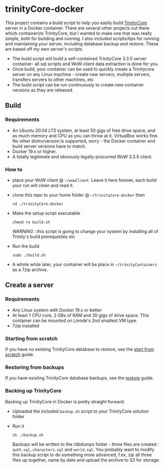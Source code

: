 # trinityCore-docker

This project contains a build script to help you easily build [TrinityCore](https://www.trinitycore.org/) server in a Docker container. There are several other projects out there which containerize TrinityCore, but I wanted to make one that was really simple, both for building and running. I also included scripts/tips for running and maintaining your server, including database backup and restore. These are based off my own server's scripts.

- The build script will build a self-contained TrinityCore 3.3.5 server container- all sql scripts and WoW client data extraction is done for you. 
- Once build, your container can be used to quickly create a Trinitycore server on any Linux machine - create new servers, multiple servers, transfers servers to other machines, etc
- The build script can be run continuously to create new container versions as they are released.

## Build 

### Requirements

- An _Ubuntu 20.04 LTS_ system, at least 50 gigs of free drive space, and as much memory and CPU as you can throw at it. VirtualBox works fine. No other distro/version is supported, sorry - the Docker container and build server versions have to match.
- Docker 19.x or higher. 
- A totally legitimate and obviously legally-procurred WoW 3.3.5 client.

### How to

- place your WoW client @ `~/wowClient`. Leave it here forever, each build your run will clean and read it.
- clone this repo to your home folder @ `~/trinityCore-docker` then

      cd ./trinityCore-docker
      
- Make the setup script executable

      chmod +x build.sh
  
  _WARNING_ : this script is going to change your system by installing all of Trinity's build prerequisites etc
      
- Run the build

      sudo ./build.sh
  
- A whole while later, your container will be place in `~/trinityContainers` as a 7zip archive. 

## Create a server

### Requirements

- Any Linux system with Docker 19.x or better
- At least 1 CPU core, 2 GBs of RAM and 30 gigs of drive space. This container can be mounted on Linode's 2nd smallest VM type.
- 7zip installed

### Starting from scratch 

If you have no existing TrinityCore database to restore, see the [start from scratch](clean_server.md) guide.

### Restoring from backups

If you have existing TrinityCore database backups, see the [restore](restore_from_backups.md) guide.

### Backing up TrinityCore

Backing up TrinityCore in Docker is pretty straight forward. 

- Uploaded the included `backup.sh` script to your TrinityCore solution folder
- Run it

      sh ./backup.sh
      
   Backups will be written to the /dbdumps folder - three files are created : `auth.sql`, `characters.sql` and `world.sql`. You probably want to modify this backup script to do something more advanced, f.ex, zip all three files up together, name by date and upload the archive to S3 for storage.
   
